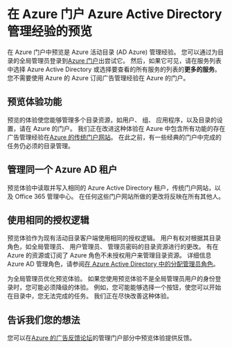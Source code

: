 <properties
    pageTitle="Azure Active Directory 预览 explainer |Microsoft Azure"
    description="解释 Azure 的 Active Directory 中经典的门户和 Azure Active Directory 预览在 Azure 门户之间的区别的主题。"
    services="active-directory"
    documentationCenter=""
    authors="curtand"
    manager="femila"
    editor=""/>

<tags
    ms.service="active-directory"
    ms.workload="identity"
    ms.tgt_pltfrm="na"
    ms.devlang="na"
    ms.topic="article"
    ms.date="09/12/2016"
    ms.author="curtand"/>


# <a name="preview-of-the-azure-active-directory-management-experience-in-the-azure-portal"></a>在 Azure 门户 Azure Active Directory 管理经验的预览

在 Azure 门户中预览是 Azure 活动目录 (AD Azure) 管理经验。 您可以通过为目录的全局管理员登录到[Azure 门户](https://portal.azure.com)出尝试它。 然后，如果它可见，请在服务列表中选择 Azure Active Directory 或选择要查看的所有服务的列表的**更多的服务**。 您不需要使用 Azure 的 Azure 订阅广告管理经验在 Azure 的门户。


## <a name="capabilities-of-the-preview-experience"></a>预览体验功能

预览的体验使您能够管理多个目录资源，如用户、 组、 应用程序，以及目录的设置，请在 Azure 的门户。 我们正在改进这种体验在 Azure 中包含所有功能的存在广告管理经验在[Azure 的传统门户网站](https://manage.windowsazure.com)。 在此之前，有一些经典的门户中完成的任务仍必须的目录管理。

## <a name="manage-the-same-azure-ad-tenants"></a>管理同一个 Azure AD 租户

预览体验中读取并写入相同的 Azure Active Directory 租户，传统门户网站，以及 Office 365 管理中心。 在任何这些门户网站所做的更改将反映在所有其他人。

## <a name="use-the-same-authorization-logic"></a>使用相同的授权逻辑

预览体验作为现有活动目录客户端使用相同的授权逻辑。 用户有权对根据其目录角色，如全局管理员、 用户管理员、 管理员密码的目录资源进行的更改。 有在 Azure 的资源或订阅了 Azure 角色不未授权用户来管理目录资源。 详细信息 Azure AD 管理角色，请参阅[在 Azure Active Directory 中的分配管理员角色](active-directory-assign-admin-roles.md)。 

为全局管理员优化预览体验。 如果您使用预览体验不是全局管理员用户的身份登录时，您可能必须降级的体验。 例如，您可能能够选择一个按钮，使您可以开始在目录中，您无法完成的任务。 我们正在尽快改善这种体验。
 
## <a name="tell-us-what-you-think"></a>告诉我们您的想法

您可以在[Azure 的广告反馈论坛](https://social.msdn.microsoft.com/Forums/home?forum=WindowsAzureAD&filter=alltypes&sort=lastpostdesc)的管理门户部分中预览体验提供反馈。
